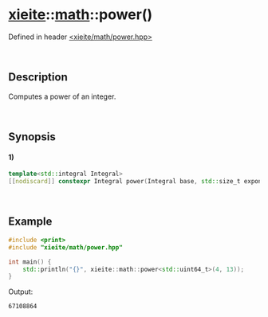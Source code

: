 # [xieite](../../xieite.md)\:\:[math](../../math.md)\:\:power\(\)
Defined in header [<xieite/math/power.hpp>](../../../include/xieite/math/power.hpp)

&nbsp;

## Description
Computes a power of an integer.

&nbsp;

## Synopsis
#### 1)
```cpp
template<std::integral Integral>
[[nodiscard]] constexpr Integral power(Integral base, std::size_t exponent) noexcept;
```

&nbsp;

## Example
```cpp
#include <print>
#include "xieite/math/power.hpp"

int main() {
    std::println("{}", xieite::math::power<std::uint64_t>(4, 13));
}
```
Output:
```
67108864
```
